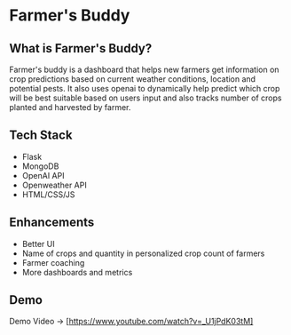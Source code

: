 # Farmer's Buddy

## What is Farmer's Buddy?
Farmer's buddy is a dashboard that helps new farmers get information on crop predictions based on current weather conditions, location and potential pests. It also uses openai to dynamically help predict which crop will be best suitable based on users input and also tracks number of crops planted and harvested by farmer.

## Tech Stack
- Flask
- MongoDB
- OpenAI API
- Openweather API
- HTML/CSS/JS


## Enhancements
- Better UI
- Name of crops and quantity in personalized crop count of farmers
- Farmer coaching
- More dashboards and metrics

## Demo

Demo Video -> [https://www.youtube.com/watch?v=_U1jPdK03tM]
